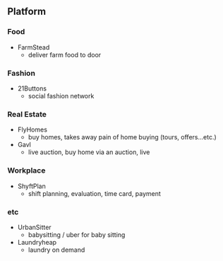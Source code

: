 ## Platform

### Food
* FarmStead
	* deliver farm food to door

### Fashion
* 21Buttons 
	* social fashion network

### Real Estate
* FlyHomes
	* buy homes, takes away pain of home buying (tours, offers...etc.)
* Gavl
	* live auction, buy home via an auction, live

### Workplace
* ShyftPlan
	* shift planning, evaluation, time card, payment

### etc
* UrbanSitter
	* babysitting / uber for baby sitting
* Laundryheap
	* laundry on demand

